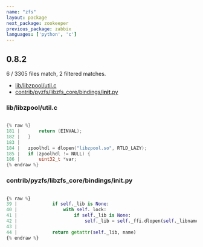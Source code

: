 ```yaml
---
name: "zfs"
layout: package
next_package: zookeeper
previous_package: zabbix
languages: ['python', 'c']
---
```

## 0.8.2
6 / 3305 files match, 2 filtered matches.

 - [lib/libzpool/util.c](#liblibzpoolutilc)
 - [contrib/pyzfs/libzfs_core/bindings/__init__.py](#contribpyzfslibzfs_corebindings__init__py)

### lib/libzpool/util.c

```c

{% raw %}
181 | 		return (EINVAL);
182 | 	}
183 | 
184 | 	zpoolhdl = dlopen("libzpool.so", RTLD_LAZY);
185 | 	if (zpoolhdl != NULL) {
186 | 		uint32_t *var;
{% endraw %}

```
### contrib/pyzfs/libzfs_core/bindings/__init__.py

```python

{% raw %}
39 |             if self._lib is None:
40 |                 with self._lock:
41 |                     if self._lib is None:
42 |                         self._lib = self._ffi.dlopen(self._libname)
43 | 
44 |             return getattr(self._lib, name)
{% endraw %}

```